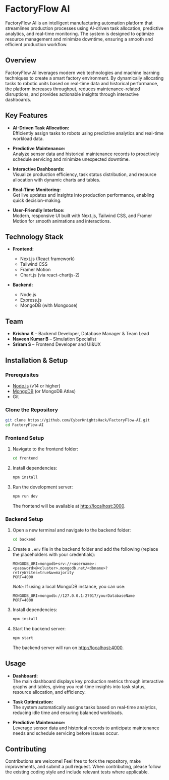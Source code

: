 
# FactoryFlow AI

FactoryFlow AI is an intelligent manufacturing automation platform that streamlines production processes using AI-driven task allocation, predictive analytics, and real-time monitoring. The system is designed to optimize resource management and minimize downtime, ensuring a smooth and efficient production workflow.

## Overview

FactoryFlow AI leverages modern web technologies and machine learning techniques to create a smart factory environment. By dynamically allocating tasks to robotic units based on real-time data and historical performance, the platform increases throughput, reduces maintenance-related disruptions, and provides actionable insights through interactive dashboards.

## Key Features

- **AI-Driven Task Allocation:**  
  Efficiently assign tasks to robots using predictive analytics and real-time workload data.
  
- **Predictive Maintenance:**  
  Analyze sensor data and historical maintenance records to proactively schedule servicing and minimize unexpected downtime.

- **Interactive Dashboards:**  
  Visualize production efficiency, task status distribution, and resource allocation with dynamic charts and tables.

- **Real-Time Monitoring:**  
  Get live updates and insights into production performance, enabling quick decision-making.

- **User-Friendly Interface:**  
  Modern, responsive UI built with Next.js, Tailwind CSS, and Framer Motion for smooth animations and interactions.

## Technology Stack

- **Frontend:**  
  - Next.js (React framework)  
  - Tailwind CSS  
  - Framer Motion  
  - Chart.js (via react-chartjs-2)

- **Backend:**  
  - Node.js  
  - Express.js  
  - MongoDB (with Mongoose)

## Team

- **Krishna K** – Backend Developer, Database Manager & Team Lead  
- **Naveen Kumar B** – Simulation Specialist  
- **Sriram S** – Frontend Developer and UI&UX

## Installation & Setup

### Prerequisites

- [Node.js](https://nodejs.org/en/download/) (v14 or higher)
- [MongoDB](https://www.mongodb.com/try/download/community) (or MongoDB Atlas)
- Git

### Clone the Repository

```bash
git clone https://github.com/CyberKnightsHack/FactoryFlow-AI.git
cd FactoryFlow-AI
```

### Frontend Setup

1. Navigate to the frontend folder:

   ```bash
   cd frontend
   ```

2. Install dependencies:

   ```bash
   npm install
   ```

3. Run the development server:

   ```bash
   npm run dev
   ```

   The frontend will be available at [http://localhost:3000](http://localhost:3000).

### Backend Setup

1. Open a new terminal and navigate to the backend folder:

   ```bash
   cd backend
   ```

2. Create a `.env` file in the backend folder and add the following (replace the placeholders with your credentials):

   ```env
   MONGODB_URI=mongodb+srv://<username>:<password>@<cluster>.mongodb.net/<dbname>?retryWrites=true&w=majority
   PORT=4000
   ```

   *Note:* If using a local MongoDB instance, you can use:
   ```env
   MONGODB_URI=mongodb://127.0.0.1:27017/yourDatabaseName
   PORT=4000
   ```

3. Install dependencies:

   ```bash
   npm install
   ```

4. Start the backend server:

   ```bash
   npm start
   ```

   The backend server will run on [http://localhost:4000](http://localhost:4000).

## Usage

- **Dashboard:**  
  The main dashboard displays key production metrics through interactive graphs and tables, giving you real-time insights into task status, resource allocation, and efficiency.

- **Task Optimization:**  
  The system automatically assigns tasks based on real-time analytics, reducing idle time and ensuring balanced workloads.

- **Predictive Maintenance:**  
  Leverage sensor data and historical records to anticipate maintenance needs and schedule servicing before issues occur.

## Contributing

Contributions are welcome! Feel free to fork the repository, make improvements, and submit a pull request. When contributing, please follow the existing coding style and include relevant tests where applicable.

